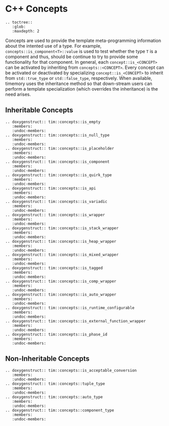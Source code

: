 # C++ Concepts

```eval_rst
.. toctree::
   :glob:
   :maxdepth: 2
```

Concepts are used to provide the template meta-programming information
about the intented use of a type. For example, `concepts::is_component<T>::value` is used
to test whether the type `T` is a component and thus, should be continue to
try to provide some functionality for that component. In general, each `concept::is_<CONCEPT>`
can be activated by inheriting from `concepts::<CONCEPT>`. Every concept can be
activated or deactivated by specializing
`concept::is_<CONCEPT>` to inherit from `std::true_type` or `std::false_type`, respectively.
When available, timemory uses the inheritance method so that down-stream users can
perform a template specialization (which overrides the inheritance) is the need arises.

## Inheritable Concepts

```eval_rst
.. doxygenstruct:: tim::concepts::is_empty
   :members:
   :undoc-members:
.. doxygenstruct:: tim::concepts::is_null_type
   :members:
   :undoc-members:
.. doxygenstruct:: tim::concepts::is_placeholder
   :members:
   :undoc-members:
.. doxygenstruct:: tim::concepts::is_component
   :members:
   :undoc-members:
.. doxygenstruct:: tim::concepts::is_quirk_type
   :members:
   :undoc-members:
.. doxygenstruct:: tim::concepts::is_api
   :members:
   :undoc-members:
.. doxygenstruct:: tim::concepts::is_variadic
   :members:
   :undoc-members:
.. doxygenstruct:: tim::concepts::is_wrapper
   :members:
   :undoc-members:
.. doxygenstruct:: tim::concepts::is_stack_wrapper
   :members:
   :undoc-members:
.. doxygenstruct:: tim::concepts::is_heap_wrapper
   :members:
   :undoc-members:
.. doxygenstruct:: tim::concepts::is_mixed_wrapper
   :members:
   :undoc-members:
.. doxygenstruct:: tim::concepts::is_tagged
   :members:
   :undoc-members:
.. doxygenstruct:: tim::concepts::is_comp_wrapper
   :members:
   :undoc-members:
.. doxygenstruct:: tim::concepts::is_auto_wrapper
   :members:
   :undoc-members:
.. doxygenstruct:: tim::concepts::is_runtime_configurable
   :members:
   :undoc-members:
.. doxygenstruct:: tim::concepts::is_external_function_wrapper
   :members:
   :undoc-members:
.. doxygenstruct:: tim::concepts::is_phase_id
   :members:
   :undoc-members:
```

## Non-Inheritable Concepts

```eval_rst
.. doxygenstruct:: tim::concepts::is_acceptable_conversion
   :members:
   :undoc-members:
.. doxygenstruct:: tim::concepts::tuple_type
   :members:
   :undoc-members:
.. doxygenstruct:: tim::concepts::auto_type
   :members:
   :undoc-members:
.. doxygenstruct:: tim::concepts::component_type
   :members:
   :undoc-members:
```

